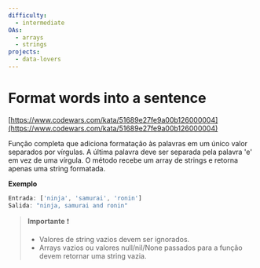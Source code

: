 ```yaml
---
difficulty:
  - intermediate
OAs:
  - arrays
  - strings
projects:
  - data-lovers
---
```


# Format words into a sentence

[https://www.codewars.com/kata/51689e27fe9a00b126000004](https://www.codewars.com/kata/51689e27fe9a00b126000004)

Função completa que adiciona formatação às palavras em um único valor
separados por vírgulas.
A última palavra deve ser separada pela palavra 'e' em vez de
uma vírgula.
O método recebe um array de strings e retorna apenas uma string formatada.

__Exemplo__

```js
Entrada: ['ninja', 'samurai', 'ronin']
Salida: "ninja, samurai and ronin"
```

> __Importante__ ❗
>
> - Valores de string vazios devem ser ignorados.
> - Arrays vazios ou valores null/nil/None passados ​​para a função devem
> retornar uma string vazia.
